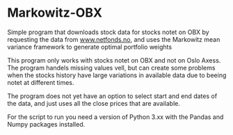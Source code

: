 # Markowitz-OBX
Simple program that downloads stock data for stocks notet on OBX by requesting the data from www.netfonds.no, and uses the 
Markowitz mean variance framework to generate optimal portfolio weights

This program only works with stocks notet on OBX and not on Oslo Axess. The program handels missing values vell, but can
create some problems when the stocks history have large variations in available data due to beeing notet at different times.

The program does not yet have an option to select start and end dates of the data, and just uses all the close prices that
are available.

For the script to run you need a version of Python 3.xx with the Pandas and Numpy packages installed.
